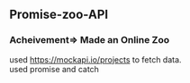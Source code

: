 ## Promise-zoo-API
### Acheivement=> Made an Online Zoo
used https://mockapi.io/projects to fetch data.<br>
used promise and catch
